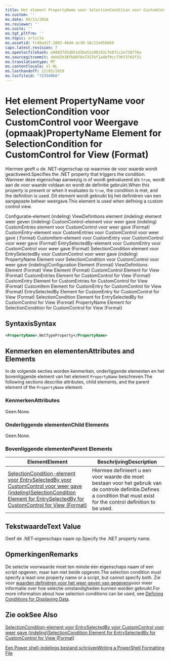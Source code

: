 ```yaml
---
title: Het element PropertyName voor SelectionCondition voor CustomControl voor weer gave (indeling) | Microsoft Docs
ms.custom: ''
ms.date: 09/13/2016
ms.reviewer: ''
ms.suite: ''
ms.tgt_pltfrm: ''
ms.topic: article
ms.assetid: fc48a417-2083-46d4-ac38-16c12e65b6b9
caps.latest.revision: 7
ms.openlocfilehash: e08037d5d051d3be51e90193c7e87cc2e738f78a
ms.sourcegitcommit: debd2b38fb8070a7357bf1a4bf9cc736f3702f31
ms.translationtype: MT
ms.contentlocale: nl-NL
ms.lasthandoff: 12/05/2019
ms.locfileid: "72354066"
---
```

# <a name="propertyname-element-for-selectioncondition-for-customcontrol-for-view-format"></a><span data-ttu-id="da94d-102">Het element PropertyName voor SelectionCondition voor CustomControl voor Weergave (opmaak)</span><span class="sxs-lookup"><span data-stu-id="da94d-102">PropertyName Element for SelectionCondition for CustomControl for View (Format)</span></span>

<span data-ttu-id="da94d-103">Hiermee geeft u de .NET-eigenschap op waarmee de voor waarde wordt geactiveerd.</span><span class="sxs-lookup"><span data-stu-id="da94d-103">Specifies the .NET property that triggers the condition.</span></span> <span data-ttu-id="da94d-104">Wanneer deze eigenschap aanwezig is of wordt geëvalueerd als `true`, wordt aan de voor waarde voldaan en wordt de definitie gebruikt.</span><span class="sxs-lookup"><span data-stu-id="da94d-104">When this property is present or when it evaluates to `true`, the condition is met, and the definition is used.</span></span> <span data-ttu-id="da94d-105">Dit element wordt gebruikt bij het definiëren van een aangepaste beheer weergave.</span><span class="sxs-lookup"><span data-stu-id="da94d-105">This element is used when defining a custom control view.</span></span>

<span data-ttu-id="da94d-106">Configuratie-element (indeling) ViewDefinitions element (indeling) element weer geven (indeling) CustomControl-element voor weer gave (indeling) CustomEntries element voor CustomControl voor weer gave (Format) CustomEntry-element voor CustomEntries voor CustomControl voor weer gave ( Format) CustomItem-element voor CustomEntry voor CustomControl voor weer gave (Format) EntrySelectedBy-element voor CustomEntry voor CustomControl voor weer gave (Format) SelectionCondition element voor EntrySelectedBy voor CustomControl voor weer gave (indeling) PropertyName Element voor SelectionCondition voor CustomControl voor weer gave (indeling)</span><span class="sxs-lookup"><span data-stu-id="da94d-106">Configuration Element (Format) ViewDefinitions Element (Format) View Element (Format) CustomControl Element for View (Format) CustomEntries Element for CustomControl for View (Format) CustomEntry Element for CustomEntries for CustomControl for View (Format) CustomItem Element for CustomEntry for CustomControl for View (Format) EntrySelectedBy Element for CustomEntry for CustomControl for View (Format) SelectionCondition Element for EntrySelectedBy for CustomControl for View (Format) PropertyName Element for SelectionCondition for CustomControl for View (Format)</span></span>

## <a name="syntax"></a><span data-ttu-id="da94d-107">Syntaxis</span><span class="sxs-lookup"><span data-stu-id="da94d-107">Syntax</span></span>

```xml
<PropertyName>.NetTypeProperty</PropertyName>
```

## <a name="attributes-and-elements"></a><span data-ttu-id="da94d-108">Kenmerken en elementen</span><span class="sxs-lookup"><span data-stu-id="da94d-108">Attributes and Elements</span></span>

<span data-ttu-id="da94d-109">In de volgende secties worden kenmerken, onderliggende elementen en het bovenliggende element van het element `PropertyName` beschreven.</span><span class="sxs-lookup"><span data-stu-id="da94d-109">The following sections describe attributes, child elements, and the parent element of the `PropertyName` element.</span></span>

### <a name="attributes"></a><span data-ttu-id="da94d-110">Kenmerken</span><span class="sxs-lookup"><span data-stu-id="da94d-110">Attributes</span></span>

<span data-ttu-id="da94d-111">Geen.</span><span class="sxs-lookup"><span data-stu-id="da94d-111">None.</span></span>

### <a name="child-elements"></a><span data-ttu-id="da94d-112">Onderliggende elementen</span><span class="sxs-lookup"><span data-stu-id="da94d-112">Child Elements</span></span>

<span data-ttu-id="da94d-113">Geen.</span><span class="sxs-lookup"><span data-stu-id="da94d-113">None.</span></span>

### <a name="parent-elements"></a><span data-ttu-id="da94d-114">Bovenliggende elementen</span><span class="sxs-lookup"><span data-stu-id="da94d-114">Parent Elements</span></span>

|<span data-ttu-id="da94d-115">Element</span><span class="sxs-lookup"><span data-stu-id="da94d-115">Element</span></span>|<span data-ttu-id="da94d-116">Beschrijving</span><span class="sxs-lookup"><span data-stu-id="da94d-116">Description</span></span>|
|-------------|-----------------|
|[<span data-ttu-id="da94d-117">SelectionCondition-element voor EntrySelectedBy voor CustomControl voor weer gave (indeling)</span><span class="sxs-lookup"><span data-stu-id="da94d-117">SelectionCondition Element for EntrySelectedBy for CustomControl for View (Format)</span></span>](./selectioncondition-element-for-entryselectedby-for-customcontrol-format.md)|<span data-ttu-id="da94d-118">Hiermee definieert u een voor waarde die moet bestaan voor het gebruik van de controle definitie.</span><span class="sxs-lookup"><span data-stu-id="da94d-118">Defines a condition that must exist for the control definition to be used.</span></span>|

## <a name="text-value"></a><span data-ttu-id="da94d-119">Tekstwaarde</span><span class="sxs-lookup"><span data-stu-id="da94d-119">Text Value</span></span>

<span data-ttu-id="da94d-120">Geef de .NET-eigenschaps naam op.</span><span class="sxs-lookup"><span data-stu-id="da94d-120">Specify the .NET property name.</span></span>

## <a name="remarks"></a><span data-ttu-id="da94d-121">Opmerkingen</span><span class="sxs-lookup"><span data-stu-id="da94d-121">Remarks</span></span>

<span data-ttu-id="da94d-122">De selectie voorwaarde moet ten minste één eigenschaps naam of een script opgeven, maar kan niet beide opgeven.</span><span class="sxs-lookup"><span data-stu-id="da94d-122">The selection condition must specify a least one property name or a script, but cannot specify both.</span></span> <span data-ttu-id="da94d-123">Zie voor [waarden definiëren voor het weer geven van gegevens](./defining-conditions-for-displaying-data.md)voor meer informatie over hoe selectie omstandigheden kunnen worden gebruikt.</span><span class="sxs-lookup"><span data-stu-id="da94d-123">For more information about how selection conditions can be used, see [Defining Conditions for Displaying Data](./defining-conditions-for-displaying-data.md).</span></span>

## <a name="see-also"></a><span data-ttu-id="da94d-124">Zie ook</span><span class="sxs-lookup"><span data-stu-id="da94d-124">See Also</span></span>

[<span data-ttu-id="da94d-125">SelectionCondition-element voor EntrySelectedBy voor CustomControl voor weer gave (indeling)</span><span class="sxs-lookup"><span data-stu-id="da94d-125">SelectionCondition Element for EntrySelectedBy for CustomControl for View (Format)</span></span>](./selectioncondition-element-for-entryselectedby-for-customcontrol-format.md)

[<span data-ttu-id="da94d-126">Een Power shell-indelings bestand schrijven</span><span class="sxs-lookup"><span data-stu-id="da94d-126">Writing a PowerShell Formatting File</span></span>](./writing-a-powershell-formatting-file.md)
